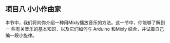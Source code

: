 ## 项目八 小小作曲家

本节中，我们将向你介绍一种用Mixly播放音乐的方法。这一节中，你能够了解到一 些有关音乐的基本知识，以及它们如何与 Arduino 和Mixly 结合，并试着自己编一段小旋律。